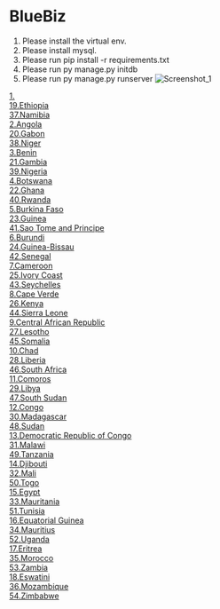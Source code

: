 # BlueBiz
1. Please install the virtual env.
2. Please install mysql.
3. Please run pip install -r requirements.txt
4. Please run py manage.py initdb
5. Please run py manage.py runserver
![Screenshot_1](https://user-images.githubusercontent.com/49086349/119334592-e1ea4680-bcbd-11eb-8fdc-01578442b02e.png)

<div class="col country-name"><a href="#">1.</a></div>
<div class="col country-name"><a href="#">19.Ethiopia</a></div>
<div class="col country-name"><a href="#">37.Namibia</a></div>
<div class="col country-name"><a href="#">2.Angola</a></div>
<div class="col country-name"><a href="#">20.Gabon</a></div>
<div class="col country-name"><a href="#">38.Niger</a></div>
<div class="col country-name"><a href="#">3.Benin</a></div>
<div class="col country-name"><a href="#">21.Gambia</a></div>
<div class="col country-name"><a href="#">39.Nigeria</a></div>
<div class="col country-name"><a href=" {{url_for('country', country='botswana')}} ">4.Botswana</a></div>
<div class="col country-name"><a href="#">22.Ghana</a></div>
<div class="col country-name"><a href="#">40.Rwanda</a></div>
<div class="col country-name"><a href="#">5.Burkina Faso	</a></div>
<div class="col country-name"><a href="#">23.Guinea</a></div>
<div class="col country-name"><a href="#">41.Sao Tome and Principe</a></div>
<div class="col country-name"><a href="#">6.Burundi	</a></div>
<div class="col country-name"><a href="#">24.Guinea-Bissau</a></div>
<div class="col country-name"><a href="#">42.Senegal</a></div>
<div class="col country-name"><a href="#">7.Cameroon	</a></div>
<div class="col country-name"><a href="#">25.Ivory Coast</a></div>
<div class="col country-name"><a href="#">43.Seychelles</a></div>
<div class="col country-name"><a href="#">8.Cape Verde</a></div>
<div class="col country-name"><a href="#">26.Kenya</a></div>
<div class="col country-name"><a href="#">44.Sierra Leone</a></div>
<div class="col country-name"><a href="#">9.Central African Republic	</a></div>
<div class="col country-name"><a href="#">27.Lesotho</a></div>
<div class="col country-name"><a href="#">45.Somalia</a></div>
<div class="col country-name"><a href="#">10.Chad</a></div>
<div class="col country-name"><a href="#">28.Liberia</a></div>
<div class="col country-name"><a href="#">46.South Africa</a></div>
<div class="col country-name"><a href="#">11.Comoros</a></div>
<div class="col country-name"><a href="#">29.Libya</a></div>
<div class="col country-name"><a href="#">47.South Sudan</a></div>
<div class="col country-name"><a href="#">12.Congo</a></div>
<div class="col country-name"><a href="#">30.Madagascar</a></div>
<div class="col country-name"><a href="#">48.Sudan</a></div>
<div class="col country-name"><a href="#">13.Democratic Republic of Congo</a></div>
<div class="col country-name"><a href="#">31.Malawi</a></div>
<div class="col country-name"><a href="#">49.Tanzania</a></div>
<div class="col country-name"><a href="#">14.Djibouti</a></div>
<div class="col country-name"><a href="#">32.Mali</a></div>
<div class="col country-name"><a href="#">50.Togo</a></div>
<div class="col country-name"><a href="#">15.Egypt</a></div>
<div class="col country-name"><a href="#">33.Mauritania</a></div>
<div class="col country-name"><a href="#">51.Tunisia</a></div>
<div class="col country-name"><a href="#">16.Equatorial Guinea</a></div>
<div class="col country-name"><a href="#">34.Mauritius</a></div>
<div class="col country-name"><a href="#">52.Uganda</a></div>
<div class="col country-name"><a href="#">17.Eritrea</a></div>
<div class="col country-name"><a href="#">35.Morocco</a></div>
<div class="col country-name"><a href="#">53.Zambia</a></div>
<div class="col country-name"><a href="#">18.Eswatini</a></div>
<div class="col country-name"><a href="#">36.Mozambique</a></div>
<div class="col country-name"><a href="#">54.Zimbabwe</a></div>